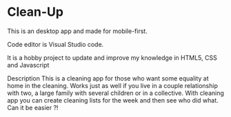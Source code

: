 # Clean-Up
This is an desktop app and made for mobile-first.

Code editor is Visual Studio code.

It is a hobby project to update and improve my knowledge in HTML5, CSS and Javascript

Description
This is a cleaning app for those who want some equality at home in the cleaning. Works just as well if you live in a couple relationship with two, a large family with several children or in a collective. With cleaning app you can create cleaning lists for the week and then see who did what. Can it be easier ?!
